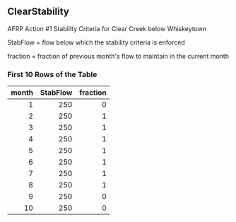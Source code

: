 ## ClearStability
AFRP Action #1 Stability Criteria for Clear Creek below Whiskeytown

StabFlow = flow below which the stability criteria is enforced

fraction = fraction of previous month's flow to maintain in the current month

### First 10 Rows of the Table
|   month |   StabFlow |   fraction |
|--------:|-----------:|-----------:|
|       1 |        250 |          0 |
|       2 |        250 |          1 |
|       3 |        250 |          1 |
|       4 |        250 |          1 |
|       5 |        250 |          1 |
|       6 |        250 |          1 |
|       7 |        250 |          1 |
|       8 |        250 |          1 |
|       9 |        250 |          0 |
|      10 |        250 |          0 |